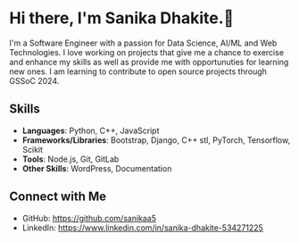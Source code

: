 # Hi there, I'm Sanika Dhakite.👋

I'm a Software Engineer with a passion for Data Science, AI/ML and Web Technologies. 
I love working on projects that give me a chance to exercise and enhance my skills as well as provide me with opportunuties for learning new ones. 
I am learning to contribute to open source projects through GSSoC 2024.

## Skills

- **Languages**: Python, C++, JavaScript
- **Frameworks/Libraries**: Bootstrap, Django, C++ stl, PyTorch, Tensorflow, Scikit
- **Tools**: Node.js, Git, GitLab
- **Other Skills**: WordPress, Documentation

## Connect with Me

- GitHub: https://github.com/sanikaa5
- LinkedIn: https://www.linkedin.com/in/sanika-dhakite-534271225

